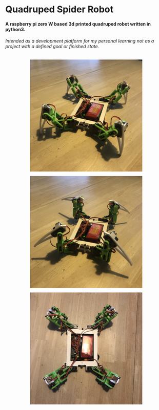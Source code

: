 # Quadruped Spider Robot

#### A raspberry pi zero W based 3d printed quadruped robot written in python3.
###### Intended as a development platform for my personal learning not as a project with a defined goal or finished state.

<img style="display: block; margin: 1em auto;" src="/images/legs_down.JPG" width="350"></img>

<img style="display: block; margin: 1em auto;" src="/images/legs_up.JPG" width="350"></img>

<img style="display: block; margin: 1em auto;" src="/images/top_down.JPG" width="350"></img>
